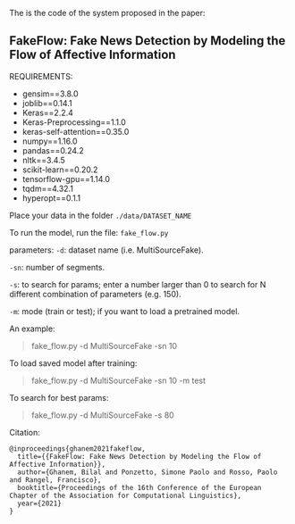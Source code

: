 The is the code of the system proposed in the paper:

## FakeFlow: Fake News Detection by Modeling the Flow of Affective Information



REQUIREMENTS:
- gensim==3.8.0
- joblib==0.14.1
- Keras==2.2.4
- Keras-Preprocessing==1.1.0
- keras-self-attention==0.35.0
- numpy==1.16.0
- pandas==0.24.2
- nltk==3.4.5
- scikit-learn==0.20.2
- tensorflow-gpu==1.14.0
- tqdm==4.32.1
- hyperopt==0.1.1





Place your data in the folder `./data/DATASET_NAME`

To run the model, run the file: `fake_flow.py`

parameters:
`-d`: dataset name (i.e. MultiSourceFake).

`-sn`: number of segments.

`-s`: to search for params; enter a number larger than 0 to search for N different combination of parameters (e.g. 150).

`-m`: mode (train or test); if you want to load a pretrained model.

An example:
> fake_flow.py -d MultiSourceFake -sn 10

To load saved model after training:
> fake_flow.py -d MultiSourceFake -sn 10 -m test

To search for best params:
> fake_flow.py -d MultiSourceFake -s 80



Citation:

    @inproceedings{ghanem2021fakeflow,
      title={{FakeFlow: Fake News Detection by Modeling the Flow of Affective Information}},
      author={Ghanem, Bilal and Ponzetto, Simone Paolo and Rosso, Paolo and Rangel, Francisco},
      booktitle={Proceedings of the 16th Conference of the European Chapter of the Association for Computational Linguistics},
      year={2021}
    }
